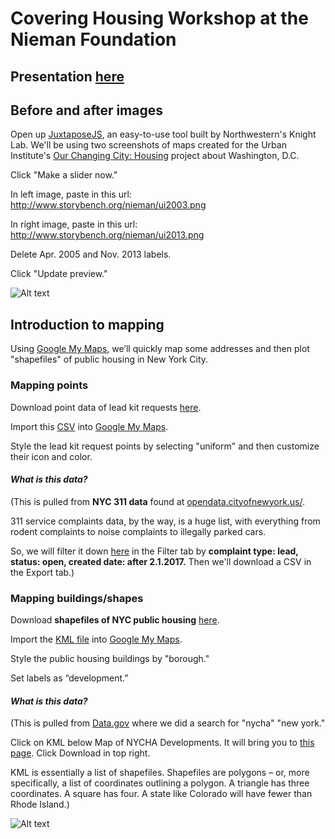# Covering Housing Workshop at the Nieman Foundation 

## Presentation [here](https://docs.google.com/presentation/d/1HPN60v0WZVv483drKZ41_dEfrXMxj3bSi-hnYMiAARE/edit?usp=sharing)

## Before and after images

Open up [JuxtaposeJS](https://juxtapose.knightlab.com), an easy-to-use tool built by Northwestern's Knight Lab. We'll be using two screenshots of maps created for the Urban Institute's [Our Changing City: Housing](http://apps.urban.org/features/OurChangingCity/housing/index.html) project about Washington, D.C. 

Click "Make a slider now."

In left image, paste in this url: http://www.storybench.org/nieman/ui2003.png

In right image, paste in this url: http://www.storybench.org/nieman/ui2013.png

Delete Apr. 2005 and Nov. 2013 labels.

Click "Update preview."

![Alt text](http://www.storybench.org/nieman/ui2013web.jpg)

## Introduction to mapping

Using [Google My Maps](https://www.google.com/mymaps), we’ll quickly map some addresses and then plot "shapefiles" of public housing in New York City.

### Mapping points

Download point data of lead kit requests [here](https://drive.google.com/file/d/0B56vzj8m6JInVUVYSnpmelpQUU0/view?usp=sharing). 

Import this [CSV](https://drive.google.com/file/d/0B56vzj8m6JInVUVYSnpmelpQUU0/view?usp=sharing) into [Google My Maps](https://www.google.com/mymaps). 

Style the lead kit request points by selecting "uniform" and then customize their icon and color.

#### *What is this data?*

(This is pulled from **NYC 311 data** found at [opendata.cityofnewyork.us/](http://opendata.cityofnewyork.us/). 

311 service complaints data, by the way, is a huge list, with everything from rodent complaints to noise complaints to illegally parked cars. 

So, we will filter it down [here](https://nycopendata.socrata.com/Social-Services/311-Service-Requests-from-2010-to-Present/erm2-nwe9/data) in the Filter tab by **complaint type: lead, status: open, created date: after 2.1.2017.** Then we'll download a CSV in the Export tab.)

### Mapping buildings/shapes

Download **shapefiles of NYC public housing** [here](https://data.cityofnewyork.us/api/geospatial/i9rv-hdr5?method=export&format=KML).

Import the [KML file](https://data.cityofnewyork.us/api/geospatial/i9rv-hdr5?method=export&format=KML) into [Google My Maps](https://www.google.com/mymaps). 

Style the public housing buildings by "borough."

Set labels as “development.”

#### *What is this data?*

(This is pulled from [Data.gov](https://catalog.data.gov/dataset?q=%22nycha%22+%22new+york%22&sort=views_recent+desc&as_sfid=AAAAAAU1g8W83MzHP5UveS-1h5BDNFZFvTZMJKi1B7tXi1JDtoKB7zh-Twe4loPvwDf9Ihel2O_RGSktN_jf8681CrEnLnAFvpsp7Ns0EIfjfwKj_7QICDqd4x9vQzTmImdGkEQ%3D&as_fid=9ce1c7f7e75a6fb29a87a0fb90cc71380565ba01&ext_location=&ext_bbox=&ext_prev_extent=-142.03125%2C8.754794702435618%2C-59.0625%2C61.77312286453146) where we did a search for "nycha" "new york."

Click on KML below Map of NYCHA Developments. It will bring you to [this page](https://catalog.data.gov/dataset/map-of-nycha-developments/resource/bc435fbe-04a4-43d8-9be5-130f9acf2757). Click Download in top right.

KML is essentially a list of shapefiles. Shapefiles are polygons – or, more specifically, a list of coordinates outlining a polygon. A triangle has three coordinates. A square has four. A state like Colorado will have fewer than Rhode Island.) 

![Alt text](http://www.storybench.org/nieman/mymaps.png)


